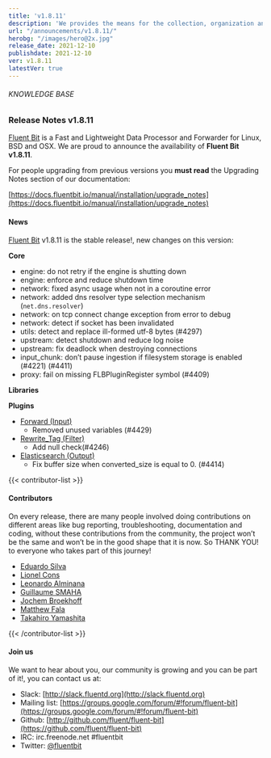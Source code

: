 ```yaml
---
title: 'v1.8.11'
description: 'We provides the means for the collection, organization and computerized retrieval of knowledgeand Lightweight Data Forwarder for Linux, BSD and OSX. We are proud to announce the availability of Fluent Bit v1.8.10.'
url: "/announcements/v1.8.11/"
herobg: "/images/hero@2x.jpg"
release_date: 2021-12-10
publishdate: 2021-12-10
ver: v1.8.11
latestVer: true
---
```


###### KNOWLEDGE BASE

### Release Notes v1.8.11

[Fluent Bit](https://fluentbit.io) is a Fast and Lightweight Data Processor and Forwarder for Linux, BSD and OSX. We are proud to announce the availability of **Fluent Bit v1.8.11**.

For people upgrading from previous versions you **must read** the Upgrading Notes section of our documentation:

[https://docs.fluentbit.io/manual/installation/upgrade_notes](https://docs.fluentbit.io/manual/installation/upgrade_notes)

#### News

[Fluent Bit](https://fluentbit.io) v1.8.11 is the stable release!, new changes on this version:



**Core**

* engine: do not retry if the engine is shutting down
* engine: enforce and reduce shutdown time
* network: fixed async usage when not in a coroutine error
* network: added dns resolver type selection mechanism (`net.dns.resolver`)
* network: on tcp connect change exception from error to debug
* network: detect if socket has been invalidated
* utils: detect and replace ill-formed utf-8 bytes (#4297)
* upstream: detect shutdown and reduce log noise
* upstream: fix deadlock when destroying connections
* input_chunk: don’t pause ingestion if filesystem storage is enabled (#4221) (#4411)
* proxy: fail on missing FLBPluginRegister symbol (#4409)


**Libraries**

**Plugins**

* [Forward (Input)](https://docs.fluentbit.io/manual/pipeline/inputs/forward/)
  * Removed unused variables (#4429)
* [Rewrite_Tag (Filter)](https://docs.fluentbit.io/manual/pipeline/filters/rewrite_tag/)
  * Add null check(#4246)
* [Elasticsearch (Output)](https://docs.fluentbit.io/manual/pipeline/outputs/es/)
  * Fix buffer size when converted_size is equal to 0\. (#4414)


{{< contributor-list >}}

#### Contributors

On every release, there are many people involved doing contributions on different areas like bug reporting, troubleshooting, documentation and coding, without these contributions from the community, the project won’t be the same and won’t be in the good shape that it is now. So THANK YOU! to everyone who takes part of this journey!

* [Eduardo Silva](https://github.com/edsiper)
* [Lionel Cons](https://github.com/LionelCons)
* [Leonardo Alminana](https://github.com/leonardo-albertovich)
* [Guillaume SMAHA](https://github.com/GuillaumeSmaha)
* [Jochem Broekhoff](https://github.com/jochembroekhoff)
* [Matthew Fala](https://github.com/matthewfala)
* [Takahiro Yamashita](https://github.com/nokute78)

{{< /contributor-list >}}

#### Join us

We want to hear about you, our community is growing and you can be part of it!, you can contact us at:

* Slack: [http://slack.fluentd.org](http://slack.fluentd.org)
* Mailing list: [https://groups.google.com/forum/#!forum/fluent-bit](https://groups.google.com/forum/#!forum/fluent-bit)
* Github: [http://github.com/fluent/fluent-bit](https://github.com/fluent/fluent-bit)
* IRC: irc.freenode.net #fluentbit
* Twitter: [@fluentbit](https://twitter.com/fluentbit)